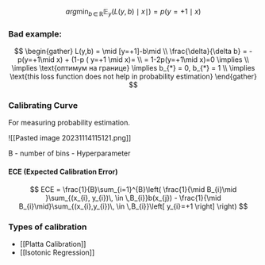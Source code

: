 $$
arg\min_{b\, \in \,\mathbb{R}} \mathbb{E}_{y}(L(y,b)\mid x\mid)= p(y=+1\mid x)
$$

### Bad example:
$$
\begin{gather}
L(y,b) = \mid [y=+1]-b\mid \\
\frac{\delta}{\delta b} = -p(y=+1\mid x) + (1-p ( y=+1 \mid x)=  \\
= 1-2p(y=+1\mid x)=0 \implies \\
\implies \text{оптимум на границе} \implies b_{*} = 0, b_{*} = 1 \\
\implies \text{this loss function does not help in probability estimation}
\end{gather}
$$


### Calibrating Curve
For measuring probability estimation.

![[Pasted image 20231114115121.png]]

B - number of bins - Hyperparameter

#### ECE (Expected Calibration Error)
$$
ECE = \frac{1}{B}\sum_{i=1}^{B}\left( \frac{1}{\mid B_{i}\mid }\sum_{(x_{i}, y_{i})\, \in \,B_{i}}b(x_{j}) - \frac{1}{\mid B_{i}\mid}\sum_{(x_{i},y_{i})\, \in \,B_{i}}\left[ y_{i}=+1 \right]  \right) 
$$

### Types of calibration
- [[Platta Calibration]]
- [[Isotonic Regression]]
